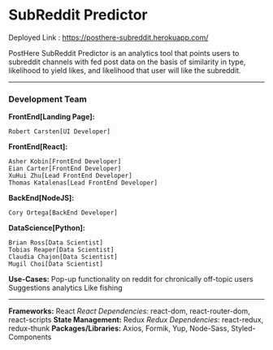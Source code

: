 # SubReddit Predictor
Deployed Link : https://posthere-subreddit.herokuapp.com/

PostHere SubReddit Predictor is an analytics tool that points users to subreddit channels with fed post data on the basis of similarity in type, likelihood to yield likes, and likelihood that user will like the subreddit. 

---

### Development Team

**FrontEnd[Landing Page]:**

	Robert Carsten[UI Developer]
	

**FrontEnd[React]:**

	Asher Kobin[FrontEnd Developer]
	Eian Carter[FrontEnd Developer]
	XuHui Zhu[Lead FrontEnd Developer]
	Thomas Katalenas[Lead FrontEnd Developer]
	

**BackEnd[NodeJS]:**

	Cory Ortega[BackEnd Developer]
	
	
**DataScience[Python]:**

	Brian Ross[Data Scientist]
	Tobias Reaper[Data Scientist]
	Claudia Chajon[Data Scientist]
	Mugil Choi[Data Scientist]

**Use-Cases:**
	Pop-up functionality on reddit for chronically off-topic users
	Suggestions analytics
	Like fishing
	
---
	
**Frameworks:** React
	*React Dependencies:* react-dom, react-router-dom, react-scripts
**State Management:** Redux
	*Redux Dependencies:* react-redux, redux-thunk
**Packages/Libraries:** Axios, Formik, Yup, Node-Sass, Styled-Components
